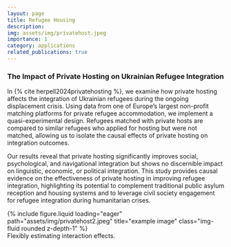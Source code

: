 ```yaml
---
layout: page
title: Refugee Housing
description: 
img: assets/img/privatehost.jpeg
importance: 1
category: applications
related_publications: true
---
```


### The Impact of Private Hosting on Ukrainian Refugee Integration

In {% cite herpell2024privatehosting %}, we examine how private hosting affects the integration of Ukrainian refugees during the ongoing displacement crisis. Using data from one of Europe’s largest non-profit matching platforms for private refugee accommodation, we implement a quasi-experimental design. Refugees matched with private hosts are compared to similar refugees who applied for hosting but were not matched, allowing us to isolate the causal effects of private hosting on integration outcomes.

Our results reveal that private hosting significantly improves social, psychological, and navigational integration but shows no discernible impact on linguistic, economic, or political integration. This study provides causal evidence on the effectiveness of private hosting in improving refugee integration, highlighting its potential to complement traditional public asylum reception and housing systems and to leverage civil society engagement for refugee integration during humanitarian crises.

<div class="row">
    <div class="col-sm mt-3 mt-md-0">
        {% include figure.liquid loading="eager" path="assets/img/privatehost2.jpeg" title="example image" class="img-fluid rounded z-depth-1" %}
    </div>
</div>
<div class="caption">
    Flexibly estimating interaction effects.
</div>

